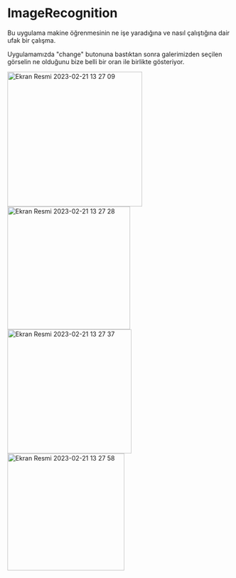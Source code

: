 # ImageRecognition
Bu uygulama makine öğrenmesinin ne işe yaradığına ve nasıl çalıştığına dair ufak bir çalışma.

Uygulamamızda "change" butonuna bastıktan sonra galerimizden seçilen görselin ne olduğunu bize belli bir oran ile birlikte gösteriyor.

<img width="303" alt="Ekran Resmi 2023-02-21 13 27 09" src="https://user-images.githubusercontent.com/92593948/220320207-b9b0f422-e289-4c12-9a36-669c34f6ae56.png">
<img width="276" alt="Ekran Resmi 2023-02-21 13 27 28" src="https://user-images.githubusercontent.com/92593948/220320256-bc3b39a9-27cd-42e8-b4ca-4b3a41e728f8.png">
<img width="279" alt="Ekran Resmi 2023-02-21 13 27 37" src="https://user-images.githubusercontent.com/92593948/220320302-0185f22c-2f4c-4ba1-82cc-bc3e05b55e93.png">
<img width="263" alt="Ekran Resmi 2023-02-21 13 27 58" src="https://user-images.githubusercontent.com/92593948/220320495-0b521763-3f7f-4b25-9833-d7d6f878c265.png">
